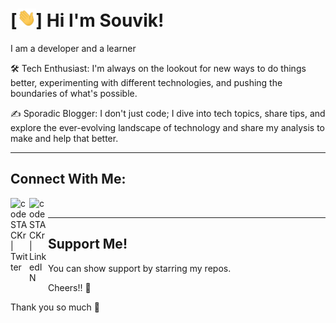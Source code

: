 # [<img src="https://raw.githubusercontent.com/ABSphreak/ABSphreak/master/gifs/Hi.gif" width="30px">] Hi I'm Souvik!
 I am a developer and a learner
 
🛠️ Tech Enthusiast: I'm always on the lookout for new ways to do things better, experimenting with different technologies, and pushing the boundaries of what's possible.

✍️ Sporadic Blogger: I don't just code; I dive into tech topics, share tips, and explore the ever-evolving landscape of technology and share my analysis to make and help that better.



[linkedin]: https://in.linkedin.com/in/souvik-bhattacharya-23571b21b
[college]: https://www.swamivivekanandauniversity.ac.in/
[telegram]: http://t.me/ErSouvik001
---

## Connect With Me:

[<img align="left" alt="codeSTACKr | Twitter" width="30px" src="https://www.svgrepo.com/show/452115/telegram.svg" />][telegram]
[<img align="left" alt="codeSTACKr | LinkedIN" width="30px" src="https://static.vecteezy.com/system/resources/previews/018/910/721/original/linkedin-logo-linkedin-symbol-linkedin-icon-free-free-vector.jpg" />][linkedin]

<br />

---
## Support Me!
You can show support by starring my repos.

Cheers!! 🍻 

Thank you so much 🙏
